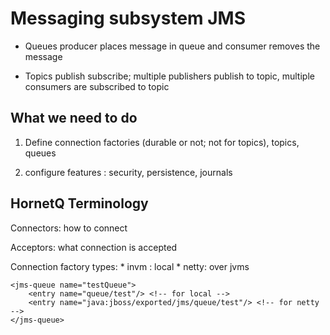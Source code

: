 # Messaging subsystem JMS

* Queues   producer places message in queue and consumer removes the message

* Topics publish subscribe; multiple publishers publish to topic, multiple consumers are subscribed to topic

## What we need to do

1. Define connection factories (durable or not; not for topics), topics, queues

2. configure features : security, persistence, journals

## HornetQ Terminology

Connectors: how to connect

Acceptors: what connection is accepted

Connection factory types: 
	* invm  : local
	* netty: over jvms

	<jms-queue name="testQueue">
	    <entry name="queue/test"/> <!-- for local -->
	    <entry name="java:jboss/exported/jms/queue/test"/> <!-- for netty -->
	</jms-queue>
